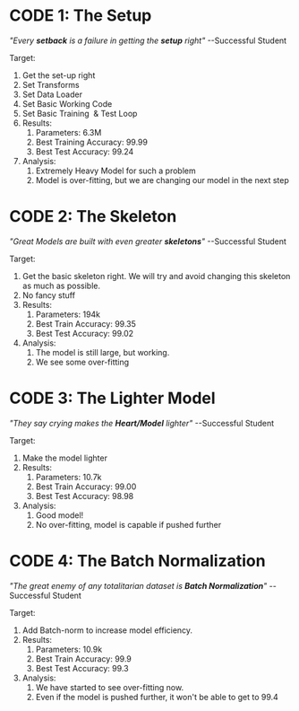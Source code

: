 # CODE 1: The Setup

_"Every **setback** is a failure in getting the **setup** right"_
    --Successful Student

Target:

1. Get the set-up right
2. Set Transforms
3. Set Data Loader
4. Set Basic Working Code
5. Set Basic Training  & Test Loop
6. Results:
    1. Parameters: 6.3M
    2. Best Training Accuracy: 99.99
    3. Best Test Accuracy: 99.24
7. Analysis:
    1. Extremely Heavy Model for such a problem
    2. Model is over-fitting, but we are changing our model in the next step

# CODE 2: The Skeleton

_"Great Models are built with even greater **skeletons**"_ 
    --Successful Student

Target:

1. Get the basic skeleton right. We will try and avoid changing this skeleton as much as possible. 
2. No fancy stuff
3. Results:
    1. Parameters: 194k
    2. Best Train Accuracy: 99.35
    3. Best Test Accuracy: 99.02
4. Analysis:
    1. The model is still large, but working. 
    2. We see some over-fitting

# CODE 3: The Lighter Model

_"They say crying makes the **Heart/Model** lighter"_   --Successful Student

Target:

1. Make the model lighter
2. Results:
    1. Parameters: 10.7k
    2. Best Train Accuracy: 99.00
    3. Best Test Accuracy: 98.98
3. Analysis:
    1. Good model!
    2. No over-fitting, model is capable if pushed further

# CODE 4: The Batch Normalization

_"The great enemy of any totalitarian dataset is **Batch Normalization**"_  --Successful Student

Target:

1. Add Batch-norm to increase model efficiency.
2. Results:
    1. Parameters: 10.9k
    2. Best Train Accuracy: 99.9
    3. Best Test Accuracy: 99.3
3. Analysis:
    1. We have started to see over-fitting now.
    2. Even if the model is pushed further, it won't be able to get to 99.4